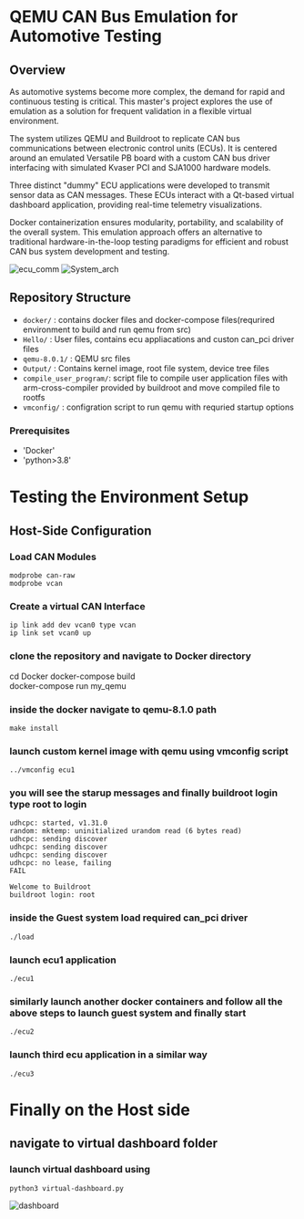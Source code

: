 # QEMU CAN Bus Emulation for Automotive Testing

## Overview

As automotive systems become more complex, the demand for rapid and continuous testing is critical. This master's project explores the use of emulation as a solution for frequent validation in a flexible virtual environment.

The system utilizes QEMU and Buildroot to replicate CAN bus communications between electronic control units (ECUs). It is centered around an emulated Versatile PB board with a custom CAN bus driver interfacing with simulated Kvaser PCI and SJA1000 hardware models.

Three distinct "dummy" ECU applications were developed to transmit sensor data as CAN messages. These ECUs interact with a Qt-based virtual dashboard application, providing real-time telemetry visualizations.

Docker containerization ensures modularity, portability, and scalability of the overall system. This emulation approach offers an alternative to traditional hardware-in-the-loop testing paradigms for efficient and robust CAN bus system development and testing.

![ecu_comm](https://github.com/AjenderMallikarjuna/vm_workspace/assets/47362832/cdbd2919-1124-43f2-ba52-a1ec09329803)
![System_arch](https://github.com/AjenderMallikarjuna/vm_workspace/assets/47362832/71bf58cc-8a7a-42a7-8dd8-cafc91c87cb6)


## Repository Structure

- `docker/`             : contains docker files and docker-compose files(requrired environment to build and run qemu from src)
- `Hello/`              : User files, contains ecu appliacations and custon can_pci driver files
- `qemu-8.0.1/`         : QEMU src files
- `Output/`             : Contains kernel image, root file system, device tree files 
- `compile_user_program/`: script file to compile user application files with arm-cross-compiler provided by buildroot and move compiled file to rootfs
- `vmconfig/`          : configration script to run qemu with requried startup options

### Prerequisites
- 'Docker'
- 'python>3.8'
  
# Testing the Environment Setup
## Host-Side Configuration
### Load CAN Modules 
```
modprobe can-raw
modprobe vcan
```

### Create a virtual CAN Interface
```
ip link add dev vcan0 type vcan
ip link set vcan0 up
```

### clone the repository and navigate to Docker directory
cd Docker
docker-compose build           
docker-compose run my_qemu

### inside the docker navigate to qemu-8.1.0 path
````
make install
````

### launch custom kernel image with qemu using vmconfig script
```
../vmconfig ecu1
```       

### you will see the starup messages and finally buildroot login type root to login 
```
udhcpc: started, v1.31.0
random: mktemp: uninitialized urandom read (6 bytes read)
udhcpc: sending discover
udhcpc: sending discover
udhcpc: sending discover
udhcpc: no lease, failing
FAIL

Welcome to Buildroot
buildroot login: root 
```
### inside the Guest system load required can_pci driver
```
./load
```

### launch ecu1 application
```
./ecu1
```


### similarly launch another docker containers and follow all the above steps to launch guest system and finally start
```
./ecu2
```

### launch third ecu application in a similar way
```
./ecu3
```

# Finally on the Host side 
## navigate to virtual dashboard folder
### launch virtual dashboard using 
```
python3 virtual-dashboard.py
```

![dashboard](https://github.com/AjenderMallikarjuna/vm_workspace/assets/47362832/6bb5a097-3fba-4444-a296-96acc10e55d5)




